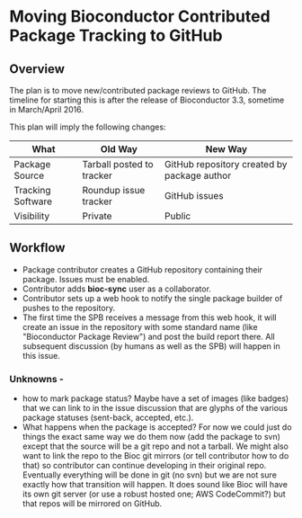 # Moving Bioconductor Contributed Package Tracking to GitHub

## Overview

The plan is to move new/contributed package reviews to GitHub. The timeline for starting this is after the
release of Bioconductor 3.3, sometime in March/April 2016.

This plan will imply the following changes:


| What | Old Way | New Way |
|-------|-----|-------|
|  Package Source | Tarball posted to tracker | GitHub repository created by package author | 
| Tracking Software | Roundup issue tracker | GitHub issues | 
| Visibility | Private | Public |

## Workflow

* Package contributor creates a GitHub repository containing their package.
  Issues must be enabled.
* Contributor adds **bioc-sync** user as a collaborator. 
* Contributor sets up a web hook to notify the single package builder of pushes to the repository.
* The first time the SPB receives a message from this web hook, it will create an issue
  in the repository with some standard name (like "Bioconductor Package Review") and post
  the build report there. All subsequent discussion (by humans as well as the SPB) will
  happen in this issue.

### Unknowns - 

* how to mark package status? Maybe have a set of images (like badges) that we can link to 
 in the issue discussion that are glyphs of the various package statuses (sent-back, accepted, etc.).
* What happens when the package is accepted? For now we could just do things the exact same
  way we do them now (add the package to svn) except that the source will be a git repo
  and not a tarball. We might also want to link the repo to the Bioc git mirrors (or tell
  contributor how to do that) so contributor can continue developing in their original repo.
  Eventually everything will be done in git (no svn) but we are not sure exactly 
  how that transition will happen. It does sound like Bioc will have its own git server
  (or use a robust hosted one; AWS CodeCommit?) but that repos will be mirrored on GitHub.
  



